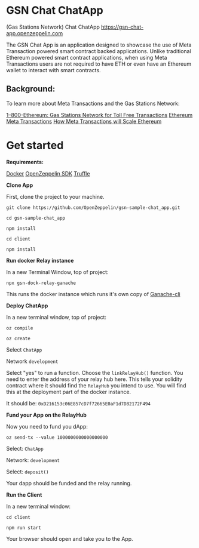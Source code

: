 # GSN Chat ChatApp

(Gas Stations Network) Chat ChatApp
https://gsn-chat-app.openzeppelin.com

The GSN Chat App is an application designed to showcase the use of Meta Transaction powered smart contract backed applications. Unlike traditional Ethereum powered smart contract applications, when using Meta Transactions users are not required to have ETH or even have an Ethereum wallet to interact with smart contracts.

## Background:

To learn more about Meta Transactions and the Gas Stations Network:

[1–800-Ethereum: Gas Stations Network for Toll Free Transactions](https://medium.com/tabookey/1-800-ethereum-gas-stations-network-for-toll-free-transactions-4bbfc03a0a56)
[Ethereum Meta Transactions](https://medium.com/@austin_48503/ethereum-meta-transactions-90ccf0859e84)
[How Meta Transactions will Scale Ethereum](https://medium.com/hackernoon/how-meta-transactions-will-scale-ethereum-e98c848f7719)

# Get started

**Requirements:**

[Docker](https://docker.com)
[OpenZeppelin SDK](https://openzeppelin.com/sdk/)
[Truffle](https://www.trufflesuite.com/)

**Clone App**

First, clone the project to your machine.

`git clone https://github.com/OpenZeppelin/gsn-sample-chat_app.git`

`cd gsn-sample-chat_app`

`npm install`

`cd client`

`npm install`

**Run docker Relay instance**

In a new Terminal Window, top of project:

`npx gsn-dock-relay-ganache`

This runs the docker instance which runs it's own copy of [Ganache-cli](https://www.trufflesuite.com/ganache)

**Deploy ChatApp**

In a new terminal window, top of project:

`oz compile`

`oz create`

Select `ChatApp`

Network `development`

Select "yes" to run a function. Choose the `linkRelayHub()` function. You need to enter the address of your relay hub here. This tells your solidity contract where it should find the `RelayHub` you intend to use. You will find this at the deployment part of the docker instance.

It should be: `0xD216153c06E857cD7f72665E0aF1d7D82172F494`

**Fund your App on the RelayHub**

Now you need to fund you dApp:

`oz send-tx --value 1000000000000000000`

Select: `ChatApp`

Network: `development`

Select: `deposit()`

Your dapp should be funded and the relay running.

**Run the Client**

In a new terminal window:

`cd client`

`npm run start`

Your browser should open and take you to the App.
